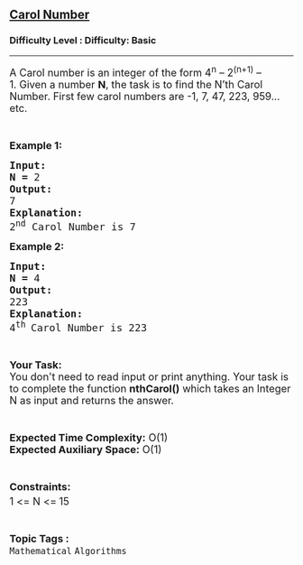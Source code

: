 <h2><a href="https://www.geeksforgeeks.org/problems/carol-number4645/1?page=1&difficulty=Basic&status=unsolved,attempted&sortBy=accuracy">Carol Number</a></h2><h3>Difficulty Level : Difficulty: Basic</h3><hr><div class="problems_problem_content__Xm_eO"><p><span style="font-size:18px">A Carol number is an integer of the form 4<sup>n</sup>&nbsp;– 2<sup>(n+1)</sup>&nbsp;– 1.&nbsp;Given a number <strong>N</strong>, the task is to find the N’th Carol Number. First few carol numbers are -1, 7, 47, 223, 959… etc.<strong> </strong></span></p>

<p>&nbsp;</p>

<p><span style="font-size:18px"><strong>Example 1:</strong></span></p>

<pre><span style="font-size:18px"><strong>Input:</strong>
<strong>N = </strong>2
<strong>Output:</strong>
7
<strong>Explanation:
</strong>2<sup>nd</sup> Carol Number is 7</span></pre>

<p><span style="font-size:18px"><strong>Example 2:</strong></span></p>

<pre><span style="font-size:18px"><strong>Input:</strong>
<strong>N = </strong>4
<strong>Output:</strong>
223
<strong>Explanation:
</strong>4<sup>th </sup>Carol Number is 223</span></pre>

<p>&nbsp;</p>

<p><span style="font-size:18px"><strong>Your Task:</strong><br>
You don't need to read input or print anything. Your task is to complete the function <strong>nthCarol()</strong> which takes an Integer N as input and returns the answer.</span></p>

<p>&nbsp;</p>

<p><span style="font-size:18px"><strong>Expected Time Complexity:</strong> O(1)<br>
<strong>Expected Auxiliary Space:</strong> O(1)</span></p>

<p>&nbsp;</p>

<p><span style="font-size:18px"><strong>Constraints:</strong><br>
1 &lt;= N &lt;=<sup> </sup>15</span></p>
</div><br><p><span style=font-size:18px><strong>Topic Tags : </strong><br><code>Mathematical</code>&nbsp;<code>Algorithms</code>&nbsp;